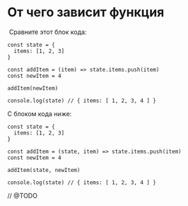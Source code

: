 # От чего зависит функция

 Сравните этот блок кода:

```text
const state = {
  items: [1, 2, 3]
}

const addItem = (item) => state.items.push(item)
const newItem = 4

addItem(newItem)

console.log(state) // { items: [ 1, 2, 3, 4 ] }
```

С блоком кода ниже:

```text
const state = {
  items: [1, 2, 3]
}

const addItem = (state, item) => state.items.push(item)
const newItem = 4

addItem(state, newItem)

console.log(state) // { items: [ 1, 2, 3, 4 ] }
```

// @TODO
